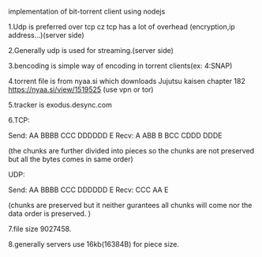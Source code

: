 implementation of bit-torrent client using nodejs

1.Udp is preferred over tcp cz tcp has a lot of overhead (encryption,ip address...)(server side)

2.Generally udp is used for streaming.(server side)

3.bencoding is simple way of encoding in torrent clients(ex: 4:SNAP)

4.torrent file is from nyaa.si which downloads Jujutsu kaisen chapter 182 https://nyaa.si/view/1519525 (use vpn or tor)

5.tracker is exodus.desync.com

6.TCP:

Send: AA BBBB CCC DDDDDD E         Recv: A ABB B BCC CDDD DDDE

(the chunks are further divided into pieces so the chunks are not preserved but all the bytes comes in same order)

UDP:

Send: AA BBBB CCC DDDDDD E         Recv: CCC AA E

(chunks are preserved but it neither gurantees all chunks will come nor the data order is preserved. )

7.file size 9027458.

8.generally servers use 16kb(16384B) for piece size.
